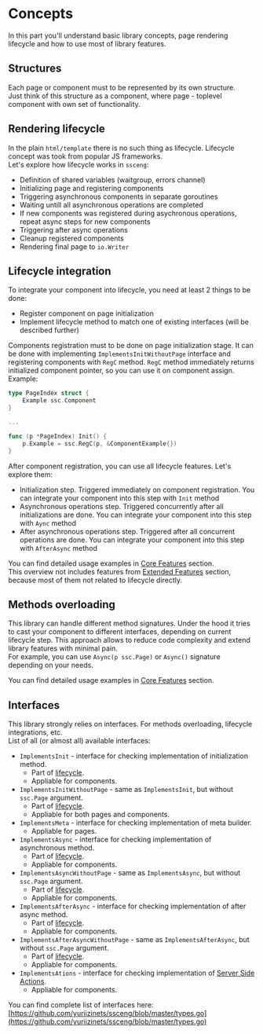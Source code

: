 # Concepts

In this part you'll understand basic library concepts, page rendering lifecycle and how to use most of library features.

## Structures

Each page or component must to be represented by its own structure.  
Just think of this structure as a component, where page - toplevel component with own set of functionality.

## Rendering lifecycle

In the plain `html/template` there is no such thing as lifecycle. Lifecycle concept was took from popular JS frameworks.  
Let's explore how lifecycle works in `ssceng`:

- Definition of shared variables (waitgroup, errors channel)
- Initializing page and registering components
- Triggering asynchronous components in separate goroutines
- Waiting untill all asynchronous operations are completed
- If new components was registered during asychronous operations, repeat async steps for new components
- Triggering after async operations
- Cleanup registered components
- Rendering final page to `io.Writer`

## Lifecycle integration

To integrate your component into lifecycle, you need at least 2 things to be done:  

- Register component on page initialization
- Implement lifecycle method to match one of existing interfaces (will be described further)

Components registration must to be done on page initialization stage. It can be done with implementing `ImplementsInitWithoutPage` interface and registering components with `RegC` method. `RegC` method immediately returns initialized component pointer, so you can use it on component assign.  
Example:

```go
type PageIndex struct {
    Example ssc.Component
}

...

func (p *PageIndex) Init() {
    p.Example = ssc.RegC(p, &ComponentExample{})
}
```

After component registration, you can use all lifecycle features. Let's explore them:

- Initialization step. Triggered immediately on component registration. You can integrate your component into this step with `Init` method
- Asynchronous operations step. Triggered concurrently after all initializations are done. You can integrate your component into this step with `Aync` method
- After asynchronous operations step. Triggered after all concurrent operations are done. You can integrate your component into this step with `AfterAsync` method

You can find detailed usage examples in [Core Features](/core-features) section.  
This overview not includes features from [Extended Features](/extended-features) section, because most of them not related to lifecycle directly.

## Methods overloading

This library can handle different method signatures. Under the hood it tries to cast your component to different interfaces, depending on current lifecycle step. This approach allows to reduce code complexity and extend library features with minimal pain.  
For example, you can use `Async(p ssc.Page)` or `Async()` signature depending on your needs.  

You can find detailed usage examples in [Core Features](/core-features) section.  

## Interfaces

This library strongly relies on interfaces. For methods overloading, lifecycle integrations, etc.  
List of all (or almost all) available interfaces:

- `ImplementsInit` - interface for checking implementation of initialization method.  
  - Part of [lifecycle](/concepts/#rendering-lifecycle).  
  - Appliable for components.
- `ImplementsInitWithoutPage` - same as `ImplementsInit`, but without `ssc.Page` argument.  
  - Part of [lifecycle](/concepts/#rendering-lifecycle).  
  - Appliable for both pages and components.
- `ImplementsMeta` - interface for checking implementation of meta builder.  
  - Appliable for pages.
- `ImplementsAsync` - interface for checking implementation of asynchronous method.  
  - Part of [lifecycle](/concepts/#rendering-lifecycle).  
  - Appliable for components.
- `ImplementsAsyncWithoutPage` - same as `ImplementsAsync`, but without `ssc.Page` argument.  
  - Part of [lifecycle](/concepts/#rendering-lifecycle).  
  - Appliable for components.
- `ImplementsAfterAsync` - interface for checking implementation of after async method.  
  - Part of [lifecycle](/concepts/#rendering-lifecycle).  
  - Appliable for components.
- `ImplementsAfterAsyncWithoutPage` - same as `ImplementsAfterAsync`, but without `ssc.Page` argument.  
  - Part of [lifecycle](/concepts/#rendering-lifecycle).  
  - Appliable for components.
- `ImplementsAtions` - interface for checking implementation of [Server Side Actions](/extended-features/#server-side-actions).  
  - Appliable for components.

You can find complete list of interfaces here:
[https://github.com/yuriizinets/ssceng/blob/master/types.go](https://github.com/yuriizinets/ssceng/blob/master/types.go)
